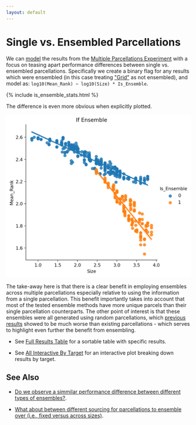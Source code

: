 ```yaml
---
layout: default
---
```


# Single vs. Ensembled Parcellations

We can [model](./intro_to_results#modelling-results) the results from the [Multiple Parcellations Experiment](./multiple_parcellations_setup.html)
with a focus on teasing apart performance differences between single vs. ensembled parcellations. Specifically we create
a binary flag for any results which were ensembled (in this case treating ["Grid"](./multiple_parcellations_setup#grid) as not ensembled), and
model as: `log10(Mean_Rank) ~ log10(Size) * Is_Ensemble`.

{% include is_ensemble_stats.html %}

The difference is even more obvious when explicitly plotted.

![Is Ensemble](https://raw.githubusercontent.com/sahahn/parc_scaling/master/analyze/Figures/is_ensemble.png)

The take-away here is that there is a clear benefit in employing ensembles across multiple parcellations especially relative to using the
information from a single parcellation. This benefit importantly takes into account that most of the tested ensemble methods have more unique parcels than
their single parcellation counterparts. The other point of interest is that these ensembles were all generated using random parcellations,
which [previous results](./base_results.html) showed to be much worse than existing parcellations - which serves to highlight even further
the benefit from ensembling.

- See [Full Results Table](./full_results.html) for a sortable table with specific results.

- See [All Interactive By Target](./interactive7.html) for an interactive plot breaking down results by target.

## See Also

- [Do we observe a simmilar performance difference between different types of ensembles?](./ensemble_comparison.html).

- [What about between different sourcing for parcellations to ensemble over (i.e., fixed versus across sizes)](./ensemble_comparison#fixed-vs-across-sizes).

